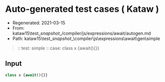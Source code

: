 # Auto-generated test cases ( Kataw )
- Regenerated: 2021-03-15
- From: kataw15\test\__snapshot__/compiler/js/expressions/await/autogen.md
- Path: kataw15\test\__snapshot__\compiler\js\expressions\await\gen\simple
> :: test: simple
> :: case: class x {await(){}}
## Input

`````js
class x {await(){}}
`````
